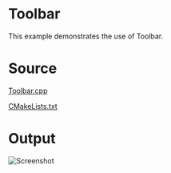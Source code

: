 # ToolbarThis example demonstrates the use of Toolbar.# Source[Toolbar.cpp](Toolbar.cpp)[CMakeLists.txt](CMakeLists.txt)# Output![Screenshot](../../../docs/Pictures/Toolbar.png)